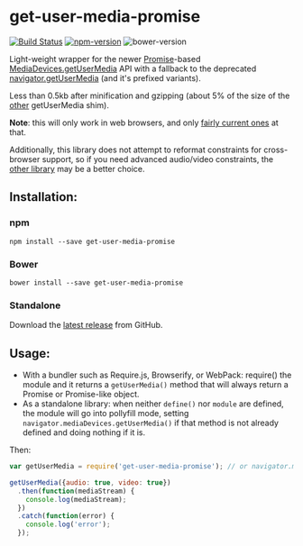 # get-user-media-promise

[![Build Status](https://travis-ci.org/nfriedly/get-user-media-promise.svg?branch=master)](https://travis-ci.org/nfriedly/get-user-media-promise)
[![npm-version](https://img.shields.io/npm/v/get-user-media-promise.svg)](https://www.npmjs.com/package/get-user-media-promise)
![bower-version](http://badge.fury.io/bo/get-user-media-promise.svg)

Light-weight wrapper for the newer [Promise]-based [MediaDevices.getUserMedia] API with a fallback to the deprecated [navigator.getUserMedia] (and it's prefixed variants).

Less than 0.5kb after minification and gzipping (about 5% of the size of the [other] getUserMedia shim).

**Note**: this will only work in web browsers, and only [fairly current ones](http://caniuse.com/#feat=stream) at that. 

Additionally, this library does not attempt to reformat constraints for cross-browser support, so if you need advanced audio/video constraints, the [other library][other] may be a better choice.

## Installation:

### npm

    npm install --save get-user-media-promise
    
### Bower

    bower install --save get-user-media-promise
    
### Standalone
 
 Download the [latest release](https://github.com/nfriedly/get-user-media-promise/releases) from GitHub.

## Usage: 

 * With a bundler such as Require.js, Browserify, or WebPack: require() the module and it returns a `getUserMedia()` method that will always return a Promise or Promise-like object.
 * As a standalone library: when neither `define()` nor `module` are defined, the module will go into pollyfill mode, setting `navigator.mediaDevices.getUserMedia()` if that method is not already defined and doing nothing if it is.
 
 Then:
 
```js
var getUserMedia = require('get-user-media-promise'); // or navigator.mediaDevices.getUserMedia when used standalone

getUserMedia({audio: true, video: true})
  .then(function(mediaStream) {
    console.log(mediaStream);
  })
  .catch(function(error) {
    console.log('error');
  });
```

[MediaDevices.getUserMedia]: https://developer.mozilla.org/en-US/docs/Web/API/MediaDevices/getUserMedia
[Promise]: https://developer.mozilla.org/en-US/docs/Web/API/Promise
[navigator.getUserMedia]: https://developer.mozilla.org/en-US/docs/Web/API/Navigator/getUserMedia
[other]: https://www.npmjs.com/package/getusermedia
